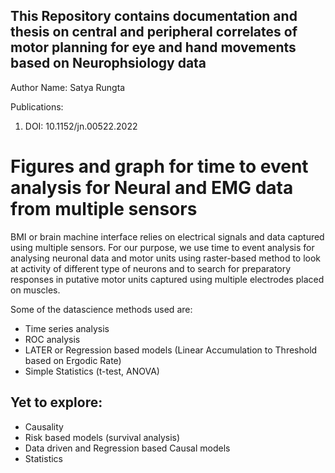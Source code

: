 ## This Repository contains documentation and thesis on central and peripheral correlates of motor planning for eye and hand movements based on Neurophsiology data

Author Name: Satya Rungta

Publications:
1. DOI: 10.1152/jn.00522.2022

# Figures and graph for time to event analysis for Neural and EMG data from multiple sensors

BMI or brain machine interface relies on electrical signals and data captured using multiple sensors. For our purpose, we use time to event analysis for analysing neuronal data and motor units using raster-based method to look at activity of different type of neurons and to search for preparatory responses in putative motor units captured using multiple electrodes placed on muscles.

Some of the datascience methods used are: 
- Time series analysis
- ROC analysis
- LATER or Regression based models (Linear Accumulation to Threshold based on Ergodic Rate)
- Simple Statistics (t-test, ANOVA)

## Yet to explore:
- Causality
- Risk based models (survival analysis)
- Data driven and Regression based Causal models
- Statistics
